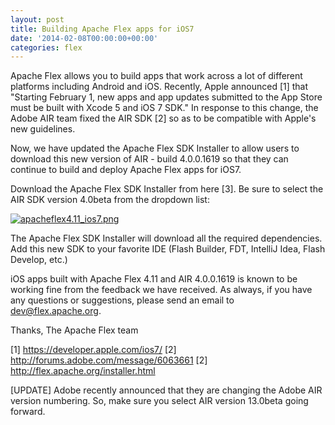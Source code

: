 ```yaml
---
layout: post
title: Building Apache Flex apps for iOS7
date: '2014-02-08T00:00:00+00:00'
categories: flex
---
```

Apache Flex allows you to build apps that work across a lot of different platforms including Android and iOS.  Recently, Apple announced [1] that "Starting February 1, new apps and app updates submitted to the App Store must be built with Xcode 5 and iOS 7 SDK."  In response to this change, the Adobe AIR team fixed the AIR SDK [2] so as to be compatible with Apple's new guidelines.  

Now, we have updated the Apache Flex SDK Installer to allow users to download this new version of AIR - build 4.0.0.1619 so that they can continue to build and deploy Apache Flex apps for iOS7.  

Download the Apache Flex SDK Installer from here [3].  Be sure to select the AIR SDK version 4.0beta from the dropdown list:

<a href="https://blogs.apache.org/flex/mediaresource/0d56ccb6-2b58-42d5-9c18-dd6d7465c246"><img src="https://blogs.apache.org/flex/mediaresource/0d56ccb6-2b58-42d5-9c18-dd6d7465c246" alt="apacheflex4.11_ios7.png"></img></a>

The Apache Flex SDK Installer will download all the required dependencies.  Add this new SDK to your favorite IDE (Flash Builder, FDT, IntelliJ Idea, Flash Develop, etc.)

iOS apps built with Apache Flex 4.11 and AIR 4.0.0.1619 is known to be working fine from the feedback we have received.  As always, if you have any questions or suggestions, please send an email to dev@flex.apache.org.

Thanks,
The Apache Flex team

[1] <a href="https://developer.apple.com/ios7/">https://developer.apple.com/ios7/</a>
[2] <a href="http://forums.adobe.com/message/6063661">http://forums.adobe.com/message/6063661</a>
[2] <a href="http://flex.apache.org/installer.html">http://flex.apache.org/installer.html</a>

[UPDATE] Adobe recently announced that they are changing the Adobe AIR version numbering.  So, make sure you select AIR version 13.0beta going forward.  
